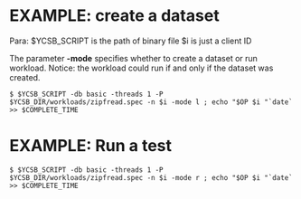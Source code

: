 # EXAMPLE: create a dataset

Para:
$YCSB_SCRIPT is the path of binary file
$i is just a client ID

The parameter **-mode** specifies whether to create a dataset or run workload. 
Notice: the workload could run if and only if the dataset was created.

```
$ $YCSB_SCRIPT -db basic -threads 1 -P $YCSB_DIR/workloads/zipfread.spec -n $i -mode l ; echo "$OP $i "`date` >> $COMPLETE_TIME
```

# EXAMPLE: Run a test
```
$ $YCSB_SCRIPT -db basic -threads 1 -P $YCSB_DIR/workloads/zipfread.spec -n $i -mode r ; echo "$OP $i "`date` >> $COMPLETE_TIME
```
